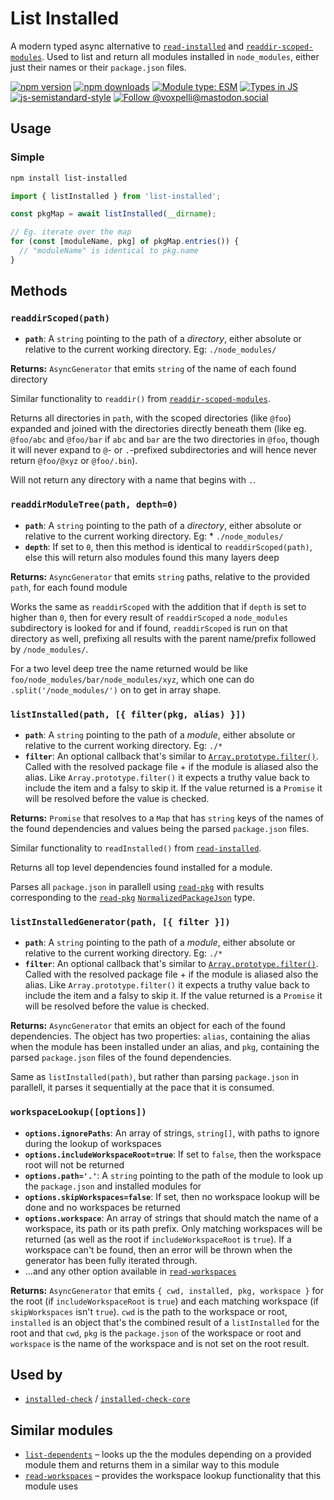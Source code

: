 # List Installed

A modern typed async alternative to [`read-installed`](https://www.npmjs.com/package/read-installed) and [`readdir-scoped-modules`](https://www.npmjs.com/package/readdir-scoped-modules). Used to list and return all modules installed in `node_modules`, either just their names or their `package.json` files.

[![npm version](https://img.shields.io/npm/v/list-installed.svg?style=flat)](https://www.npmjs.com/package/list-installed)
[![npm downloads](https://img.shields.io/npm/dm/list-installed.svg?style=flat)](https://www.npmjs.com/package/list-installed)
[![Module type: ESM](https://img.shields.io/badge/module%20type-esm-brightgreen)](https://github.com/voxpelli/badges-cjs-esm)
[![Types in JS](https://img.shields.io/badge/types_in_js-yes-brightgreen)](https://github.com/voxpelli/types-in-js)
[![js-semistandard-style](https://img.shields.io/badge/code%20style-semistandard-brightgreen.svg)](https://github.com/voxpelli/eslint-config)
[![Follow @voxpelli@mastodon.social](https://img.shields.io/mastodon/follow/109247025527949675?domain=https%3A%2F%2Fmastodon.social&style=social)](https://mastodon.social/@voxpelli)

## Usage

### Simple

```bash
npm install list-installed
```

```javascript
import { listInstalled } from 'list-installed';

const pkgMap = await listInstalled(__dirname);

// Eg. iterate over the map
for (const [moduleName, pkg] of pkgMap.entries()) {
  // "moduleName" is identical to pkg.name
}
```

## Methods

### `readdirScoped(path)`

* **`path`**: A `string` pointing to the path of a _directory_, either absolute or relative to the current working directory. Eg: `./node_modules/`

**Returns:** `AsyncGenerator` that emits `string` of the name of each found directory

Similar functionality to `readdir()` from [`readdir-scoped-modules`](https://www.npmjs.com/package/readdir-scoped-modules).

Returns all directories in `path`, with the scoped directories (like `@foo`) expanded and joined with the directories directly beneath them (like eg. `@foo/abc` and `@foo/bar` if `abc` and `bar` are the two directories in `@foo`, though it will never expand to `@`- or `.`-prefixed subdirectories and will hence never return `@foo/@xyz` or `@foo/.bin`).

Will not return any directory with a name that begins with `.`.

### `readdirModuleTree(path, depth=0)`

* **`path`**: A `string` pointing to the path of a _directory_, either absolute or relative to the current working directory. Eg: * `./node_modules/`
* **`depth`**: If set to `0`, then this method is identical to `readdirScoped(path)`, else this will return also modules found this many layers deep

**Returns:** `AsyncGenerator` that emits `string` paths, relative to the provided `path`, for each found module

Works the same as `readdirScoped` with the addition that if `depth` is set to higher than `0`, then for every result of `readdirScoped` a `node_modules` subdirectory is looked for and if found, `readdirScoped` is run on that directory as well, prefixing all results with the parent name/prefix followed by `/node_modules/`.

For a two level deep tree the name returned would be like `foo/node_modules/bar/node_modules/xyz`, which one can do `.split('/node_modules/')` on to get in array shape.

### `listInstalled(path, [{ filter(pkg, alias) }])`

* **`path`**: A `string` pointing to the path of a _module_, either absolute or relative to the current working directory. Eg: `./* `
* **`filter`**: An optional callback that's similar to [`Array.prototype.filter()`](https://developer.mozilla.org/en-US/docs/Web/JavaScript/Reference/Global_Objects/Array/filter). Called with the resolved package file + if the module is aliased also the alias. Like `Array.prototype.filter()` it expects a truthy value back to include the item and a falsy to skip it. If the value returned is a `Promise` it will be resolved before the value is checked.

**Returns:** `Promise` that resolves to a `Map` that has `string` keys of the names of the found dependencies and values being the parsed `package.json` files.

Similar functionality to `readInstalled()` from [`read-installed`](https://www.npmjs.com/package/read-installed).

Returns all top level dependencies found installed for a module.

Parses all `package.json` in parallell using [`read-pkg`](https://github.com/sindresorhus/read-pkg) with results corresponding to the [`read-pkg`](https://github.com/sindresorhus/read-pkg) [`NormalizedPackageJson`](https://github.com/sindresorhus/read-pkg/blob/f50f5ffd4d5d25ef3387562c2e32e22ba68552dd/index.d.ts#L24) type.

### `listInstalledGenerator(path, [{ filter }])`

* **`path`**: A `string` pointing to the path of a _module_, either absolute or relative to the current working directory. Eg: `./* `
* **`filter`**: An optional callback that's similar to [`Array.prototype.filter()`](https://developer.mozilla.org/en-US/docs/Web/JavaScript/Reference/Global_Objects/Array/filter). Called with the resolved package file + if the module is aliased also the alias. Like `Array.prototype.filter()` it expects a truthy value back to include the item and a falsy to skip it. If the value returned is a `Promise` it will be resolved before the value is checked.

**Returns:** `AsyncGenerator` that emits an object for each of the found dependencies. The object has two properties: `alias`, containing the alias when the module has been installed under an alias, and `pkg`, containing the parsed `package.json` files of the found dependencies.

Same as `listInstalled(path)`, but rather than parsing `package.json` in parallell, it parses it sequentially at the pace that it is consumed.

### `workspaceLookup([options])`

* **`options.ignorePaths`**: An array of strings, `string[]`, with paths to ignore during the lookup of workspaces
* **`options.includeWorkspaceRoot=true`**: If set to `false`, then the workspace root will not be returned
* **`options.path='.'`**: A `string` pointing to the path of the module to look up the `package.json` and installed modules for
* **`options.skipWorkspaces=false`**: If set, then no workspace lookup will be done and no workspaces be returned
* **`options.workspace`**: An array of strings that should match the name of a workspace, its path or its path prefix. Only matching workspaces will be returned (as well as the root if `includeWorkspaceRoot` is `true`). If a workspace can't be found, then an error will be thrown when the generator has been fully iterated through.
* ...and any other option available in [`read-workspaces`](https://github.com/voxpelli/read-workspaces?tab=readme-ov-file#readworkspacesoptions)

**Returns:** `AsyncGenerator` that emits `{ cwd, installed, pkg, workspace }` for the root (if `includeWorkspaceRoot` is `true`) and each matching workspace (if `skipWorkspaces` isn't `true`). `cwd` is the path to the workspace or root, `installed` is an object that's the combined result of a `listInstalled` for the root and that `cwd`, `pkg` is the `package.json` of the workspace or root and `workspace` is the name of the workspace and is not set on the root result.

## Used by

* [`installed-check`](https://github.com/voxpelli/node-installed-check) / [`installed-check-core`](https://github.com/voxpelli/node-installed-check-core)

## Similar modules

* [`list-dependents`](https://github.com/voxpelli/list-dependents) – looks up the the modules depending on a provided module them and returns them in a similar way to this module
* [`read-workspaces`](https://github.com/voxpelli/read-workspaces) – provides the workspace lookup functionality that this module uses
